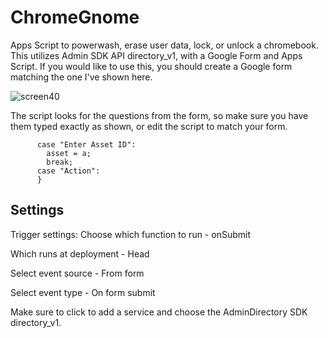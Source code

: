 # ChromeGnome

Apps Script to powerwash, erase user data, lock, or unlock a chromebook. This utilizes Admin SDK API directory_v1, with a Google Form and Apps Script. 
If you would like to use this, you should create a Google form matching the one I've shown here. 

![screen40](https://github.com/TuRbii/powerwash/assets/16769806/464bf710-c1ca-4980-b671-e626531550af)


The script looks for the questions from the form, so make sure you have them typed exactly as shown, or edit the script to match your form.
```{ switch (q) {
      case "Enter Asset ID":
        asset = a;
        break;
      case "Action":
      }
```
## Settings

Trigger settings:
Choose which function to run - onSubmit  

Which runs at deployment - Head  

Select event source - From form  

Select event type - On form submit  


Make sure to click to add a service and choose the AdminDirectory SDK directory_v1.



